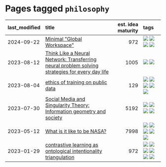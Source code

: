 # Pages tagged `philosophy`

|last_modified|title|est. idea maturity|tags
|:---|:---|---:|:---|
|2024-09-22|[Minimal "Global Workspace"](../pubsub_for_gwt.md)|972|[![](https://img.shields.io/badge/tag-agentic-e33481)](../tags/agentic.md) [![](https://img.shields.io/badge/tag-experimental-496a1)](../tags/experimental.md) [![](https://img.shields.io/badge/tag-open_source-5e378d)](../tags/open_source.md) [![](https://img.shields.io/badge/tag-philosophy-1ee399)](../tags/philosophy.md)|
|2023-08-12|[Think Like a Neural Network: Transferring neural problem solving strategies for every day life](../think_like_an_ann.md)|1005|[![](https://img.shields.io/badge/tag-philosophy-1ee399)](../tags/philosophy.md) [![](https://img.shields.io/badge/tag-publication-f76896)](../tags/publication.md)|
|2023-08-04|[ethics of training on public data](../ethics_of_public_data.md)|129|[![](https://img.shields.io/badge/tag-ai_ethics-82f6b0)](../tags/ai_ethics.md) [![](https://img.shields.io/badge/tag-ethics-7a169c)](../tags/ethics.md) [![](https://img.shields.io/badge/tag-fair_use-254eb)](../tags/fair_use.md) [![](https://img.shields.io/badge/tag-philosophy-1ee399)](../tags/philosophy.md) [![](https://img.shields.io/badge/tag-remix_culture-fde018)](../tags/remix_culture.md)|
|2023-07-30|[Social Media and Singularity Theory: Information geometry and society](../social_singularities.md)|5192|[![](https://img.shields.io/badge/tag-alignment-8e95e2)](../tags/alignment.md) [![](https://img.shields.io/badge/tag-information_geometry-7a219d)](../tags/information_geometry.md) [![](https://img.shields.io/badge/tag-philosophy-1ee399)](../tags/philosophy.md) [![](https://img.shields.io/badge/tag-publication-f76896)](../tags/publication.md)|
|2023-05-12|[What is it like to be NASA?](../what_is_it_like_to_be_nasa.md)|7998|[![](https://img.shields.io/badge/tag-disunity_of_identity-d46ff4)](../tags/disunity_of_identity.md) [![](https://img.shields.io/badge/tag-organization_as_entity-faa2fc)](../tags/organization_as_entity.md) [![](https://img.shields.io/badge/tag-philosophy-1ee399)](../tags/philosophy.md) [![](https://img.shields.io/badge/tag-society_of_mind-49fd1a)](../tags/society_of_mind.md) [![](https://img.shields.io/badge/tag-theory_of_mind-6edb5)](../tags/theory_of_mind.md)|
|2023-01-29|[contrastive learning as ontological intentionality triangulation](../contrastive_learning_as_ontological_intentionality_triangulation.md)|972|[![](https://img.shields.io/badge/tag-meta-3b815)](../tags/meta.md) [![](https://img.shields.io/badge/tag-philosophy-1ee399)](../tags/philosophy.md) [![](https://img.shields.io/badge/tag-semiotics-3b18a)](../tags/semiotics.md) [![](https://img.shields.io/badge/tag-synesthesia-957448)](../tags/synesthesia.md) [![](https://img.shields.io/badge/tag-theory-936135)](../tags/theory.md) [![](https://img.shields.io/badge/tag-wip-97a75e)](../tags/wip.md)|